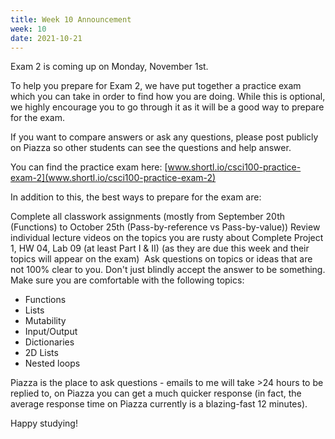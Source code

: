 ```yaml
---
title: Week 10 Announcement
week: 10
date: 2021-10-21
---
```

Exam 2 is coming up on Monday, November 1st.

To help you prepare for Exam 2, we have put together a practice exam which you can take in order to find how you are doing. While this is optional, we highly encourage you to go through it as it will be a good way to prepare for the exam.

If you want to compare answers or ask any questions, please post publicly on Piazza so other students can see the questions and help answer. 

You can find the practice exam here: [www.shortl.io/csci100-practice-exam-2](www.shortl.io/csci100-practice-exam-2)

In addition to this, the best ways to prepare for the exam are:

Complete all classwork assignments (mostly from September 20th (Functions) to October 25th (Pass-by-reference vs Pass-by-value))
Review individual lecture videos on the topics you are rusty about
Complete Project 1, HW 04, Lab 09 (at least Part I & II) (as they are due this week and their topics will appear on the exam) 
Ask questions on topics or ideas that are not 100% clear to you. Don't just blindly accept the answer to be something.
Make sure you are comfortable with the following topics: 
- Functions
- Lists
- Mutability
- Input/Output
- Dictionaries
- 2D Lists
- Nested loops

Piazza is the place to ask questions - emails to me will take >24 hours to be replied to, on Piazza you can get a much quicker response (in fact, the average response time on Piazza currently is a blazing-fast 12 minutes).

Happy studying!

